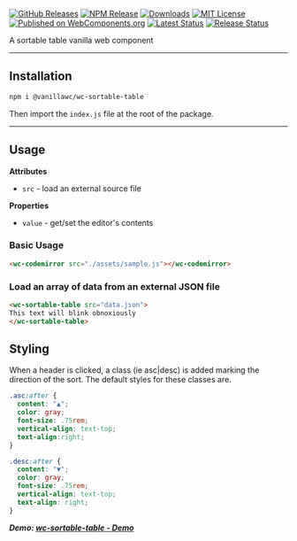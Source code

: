 [![GitHub Releases](https://img.shields.io/github/v/release/vanillawc/wc-sortable-table.svg)](https://github.com/vanillawc/wc-sortable-table/releases)
[![NPM Release](https://badgen.net/npm/v/@vanillawc/wc-sortable-table)](https://www.npmjs.com/package/@vanillawc/wc-sortable-table)
[![Downloads](https://badgen.net/npm/dt/@vanillawc/wc-sortable-table)](https://www.npmjs.com/package/@vanillawc/wc-sortable-table)
[![MIT License](https://img.shields.io/badge/license-MIT-blue.svg)](https://raw.githubusercontent.com/vanillawc/wc-sortable-table/master/LICENSE)
[![Published on WebComponents.org](https://img.shields.io/badge/webcomponents.org-published-blue.svg)](https://www.webcomponents.org/element/@vanillawc/wc-sortable-table)
[![Latest Status](https://github.com/vanillawc/wc-sortable-table/workflows/Latest/badge.svg)](https://github.com/vanillawc/wc-sortable-table/actions)
[![Release Status](https://github.com/vanillawc/wc-sortable-table/workflows/Release/badge.svg)](https://github.com/vanillawc/wc-sortable-table/actions)

A sortable table vanilla web component

 <!-- TODO: Add video graphic here -->

-----

## Installation

```sh
npm i @vanillawc/wc-sortable-table
```

Then import the `index.js` file at the root of the package.

-----

## Usage

**Attributes**

- `src` - load an external source file

**Properties**

- `value` - get/set the editor's contents

### Basic Usage

```html
<wc-codemirror src="./assets/sample.js"></wc-codemirror>
```

### Load an array of data from an external JSON file

```html
<wc-sortable-table src="data.json">
This text will blink obnoxiously
</wc-sortable-table>
```

## Styling

When a header is clicked, a class (ie asc|desc) is added marking the direction of the sort. The default styles for these classes are.

```css
.asc:after {
  content: "▲";
  color: gray;
  font-size: .75rem;
  vertical-align: text-top;
  text-align:right;
}

.desc:after {
  content: "▼";
  color: gray;
  font-size: .75rem;
  vertical-align: text-top;
  text-align: right;
}
```


***Demo: [wc-sortable-table - Demo][]***

[wc-sortable-table - Demo]: https://vanillawc.github.io/wc-sortable-table/demo/index.html
